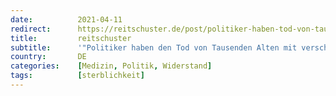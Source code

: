```yaml
---
date:          2021-04-11
redirect:      https://reitschuster.de/post/politiker-haben-tod-von-tausenden-alten-mit-verschuldet/
title:         reitschuster
subtitle:      '"Politiker haben den Tod von Tausenden Alten mit verschuldet"'
country:       DE
categories:    [Medizin, Politik, Widerstand]
tags:          [sterblichkeit]
---
```

